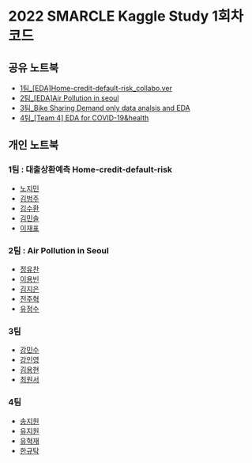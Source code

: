 # 2022 SMARCLE Kaggle Study 1회차 코드


## 공유 노트북
- [1팀_[EDA]Home-credit-default-risk_collabo.ver](https://www.kaggle.com/code/emilyjiminroh/eda-1)
- [2팀_[EDA]Air Pollution in seoul](https://www.kaggle.com/code/leeyongbin/eda-air-polution-in-seoul)
- [3팀_Bike Sharing Demand only data analsis and EDA](https://www.kaggle.com/code/mirhyun0508/bike-sharing-demand-only-data-analsis-and-eda)
- [4팀_[Team 4] EDA for COVID-19&health](https://www.kaggle.com/code/formeforu/team-4-eda-for-covid-19-health#3.5.-EDA---%EC%98%81%EC%96%91%EA%B2%B0%ED%95%8D%EB%A5%A0%EA%B3%BC-COVID-19-%EC%82%AC%EB%A7%9D%EB%A5%A0,-%EC%B9%98%EB%AA%85%EB%A5%A0%EC%9D%98-%EA%B4%80%EA%B3%84)

## 개인 노트북

### 1팀 : 대출상환예측 Home-credit-default-risk
- [노지민](https://www.kaggle.com/code/emilyjiminroh/eda-visualization)
- [김범주]()
- [김수환](https://www.kaggle.com/code/swan706/eda-and-visualization)
- [김민솔](https://www.kaggle.com/code/kimminsol/home-credit-default-risk)
- [이재표](https://www.kaggle.com/code/jaepyo99/smarcle)

### 2팀 : Air Pollution in Seoul
- [정유찬](https://www.kaggle.com/junguchan/pollution-of-specific-date-in-sejong-univ)
- [이용빈](https://www.kaggle.com/code/leeyongbin/air-pollution-eda-maps)
- [김지은](https://www.kaggle.com/code/kimdobby/air-pollution-in-seoul/notebook)
- [전주혁](https://www.kaggle.com/code/wngur0313/air-pollution-of-seoul/notebook?scriptVersionId=91642190)
- [유정수](https://www.kaggle.com/code/ryujungsoo/seoul-air-pollution)       
        
### 3팀
- [강민수](https://www.kaggle.com/code/alstn38/first-bike-notebook?scriptVersionId=91052584)
- [강인영](https://www.kaggle.com/code/inyeongkang/2022-smarcle-kaggle-study-bike-demand-kiy)
- [김용현](https://www.kaggle.com/code/mirhyun0508/bike-sharing-demand-only-data-analsis-and-eda?scriptVersionId=91278941)
- [최원서](https://www.kaggle.com/code/cwonseo/cws-bikesharing)

### 4팀
- [송지원](https://www.kaggle.com/code/song3song/covid-19-diet)
- [유지원](https://www.kaggle.com/code/jiyajiwon/smarcle-4-ryu-eda-for-covid-19-health/notebook)
- [유혁재](https://www.kaggle.com/code/dbgurwo/smarcle-w1-covid-19-diet)
- [한규탁](https://www.kaggle.com/code/formeforu/smarcle-w1-corona-diet/notebook)

